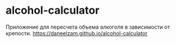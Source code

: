 # alcohol-calculator
Приложение для пересчета объема алкоголя в зависимости от крепости.
https://daneelzam.github.io/alcohol-calculator